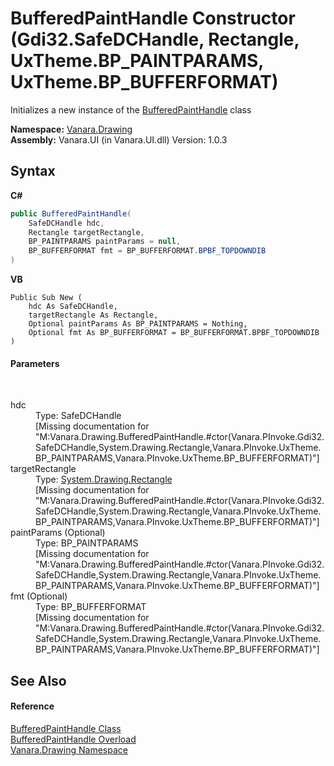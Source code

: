 # BufferedPaintHandle Constructor (Gdi32.SafeDCHandle, Rectangle, UxTheme.BP_PAINTPARAMS, UxTheme.BP_BUFFERFORMAT)
 

Initializes a new instance of the <a href="a766067f-9273-1b1c-b2bd-4a3f400fb603">BufferedPaintHandle</a> class

**Namespace:**&nbsp;<a href="244457de-0d9a-a7a6-a8cb-8ad874eb779f">Vanara.Drawing</a><br />**Assembly:**&nbsp;Vanara.UI (in Vanara.UI.dll) Version: 1.0.3

## Syntax

**C#**<br />
``` C#
public BufferedPaintHandle(
	SafeDCHandle hdc,
	Rectangle targetRectangle,
	BP_PAINTPARAMS paintParams = null,
	BP_BUFFERFORMAT fmt = BP_BUFFERFORMAT.BPBF_TOPDOWNDIB
)
```

**VB**<br />
``` VB
Public Sub New ( 
	hdc As SafeDCHandle,
	targetRectangle As Rectangle,
	Optional paintParams As BP_PAINTPARAMS = Nothing,
	Optional fmt As BP_BUFFERFORMAT = BP_BUFFERFORMAT.BPBF_TOPDOWNDIB
)
```


#### Parameters
&nbsp;<dl><dt>hdc</dt><dd>Type: SafeDCHandle<br />\[Missing <param name="hdc"/> documentation for "M:Vanara.Drawing.BufferedPaintHandle.#ctor(Vanara.PInvoke.Gdi32.SafeDCHandle,System.Drawing.Rectangle,Vanara.PInvoke.UxTheme.BP_PAINTPARAMS,Vanara.PInvoke.UxTheme.BP_BUFFERFORMAT)"\]</dd><dt>targetRectangle</dt><dd>Type: <a href="http://msdn2.microsoft.com/en-us/library/1zk39146" target="_blank">System.Drawing.Rectangle</a><br />\[Missing <param name="targetRectangle"/> documentation for "M:Vanara.Drawing.BufferedPaintHandle.#ctor(Vanara.PInvoke.Gdi32.SafeDCHandle,System.Drawing.Rectangle,Vanara.PInvoke.UxTheme.BP_PAINTPARAMS,Vanara.PInvoke.UxTheme.BP_BUFFERFORMAT)"\]</dd><dt>paintParams (Optional)</dt><dd>Type: BP_PAINTPARAMS<br />\[Missing <param name="paintParams"/> documentation for "M:Vanara.Drawing.BufferedPaintHandle.#ctor(Vanara.PInvoke.Gdi32.SafeDCHandle,System.Drawing.Rectangle,Vanara.PInvoke.UxTheme.BP_PAINTPARAMS,Vanara.PInvoke.UxTheme.BP_BUFFERFORMAT)"\]</dd><dt>fmt (Optional)</dt><dd>Type: BP_BUFFERFORMAT<br />\[Missing <param name="fmt"/> documentation for "M:Vanara.Drawing.BufferedPaintHandle.#ctor(Vanara.PInvoke.Gdi32.SafeDCHandle,System.Drawing.Rectangle,Vanara.PInvoke.UxTheme.BP_PAINTPARAMS,Vanara.PInvoke.UxTheme.BP_BUFFERFORMAT)"\]</dd></dl>

## See Also


#### Reference
<a href="a766067f-9273-1b1c-b2bd-4a3f400fb603">BufferedPaintHandle Class</a><br /><a href="4cf72ea0-e769-39b5-c692-fa4162f0734e">BufferedPaintHandle Overload</a><br /><a href="244457de-0d9a-a7a6-a8cb-8ad874eb779f">Vanara.Drawing Namespace</a><br />